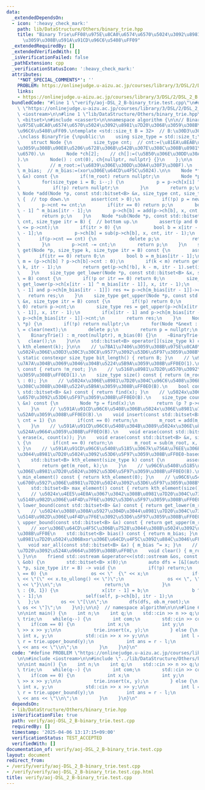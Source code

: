 ```yaml
---
data:
  _extendedDependsOn:
  - icon: ':heavy_check_mark:'
    path: lib/DataStructure/Others/binary_trie.hpp
    title: "Binary Trie\uFF08\u975E\u8CA0\u6574\u6570\u5024\u3092\u8981\u7D20\u3068\
      \u3059\u308B\u591A\u91CD\u96C6\u5408\uFF09"
  _extendedRequiredBy: []
  _extendedVerifiedWith: []
  _isVerificationFailed: false
  _pathExtension: cpp
  _verificationStatusIcon: ':heavy_check_mark:'
  attributes:
    '*NOT_SPECIAL_COMMENTS*': ''
    PROBLEM: https://onlinejudge.u-aizu.ac.jp/courses/library/3/DSL/2/DSL_2_B
    links:
    - https://onlinejudge.u-aizu.ac.jp/courses/library/3/DSL/2/DSL_2_B
  bundledCode: "#line 1 \"verify/aoj-DSL_2_B-binary_trie.test.cpp\"\n#define PROBLEM\
    \ \"https://onlinejudge.u-aizu.ac.jp/courses/library/3/DSL/2/DSL_2_B\"\n\n#include\
    \ <iostream>\n\n#line 1 \"lib/DataStructure/Others/binary_trie.hpp\"\n\n\n\n#include\
    \ <bitset>\n#include <cassert>\n\nnamespace algorithm {\n\n// Binary Trie\uFF08\
    \u975E\u8CA0\u6574\u6570\u5024\u3092\u8981\u7D20\u3068\u3059\u308B\u591A\u91CD\
    \u96C6\u5408\uFF09.\ntemplate <std::size_t B = 32>  // B:\u30D3\u30C3\u30C8\u9577\
    .\nclass BinaryTrie {\npublic:\n    using size_type = std::size_t;\n\nprivate:\n\
    \    struct Node {\n        size_type cnt;  // cnt:=(\u81EA\u8EAB\u3092\u6839\u3068\
    \u3059\u308B\u90E8\u5206\u6728\u306B\u542B\u307E\u308C\u308B\u8981\u7D20\u306E\
    \u6570).\n        Node *ch[2];    // ch[]:=(\u5B50\u306E\u30DD\u30A4\u30F3\u30BF\
    ).\n        Node() : cnt(0), ch{nullptr, nullptr} {}\n    };\n\n    Node *m_root;\
    \           // m_root:=(\u6839\u306E\u30DD\u30A4\u30F3\u30BF).\n    std::bitset<B>\
    \ m_bias;  // m_bias:=(xor\u306E\u64CD\u4F5C\u5024).\n\n    Node *find(const std::bitset<B>\
    \ &x) const {\n        if(!m_root) return nullptr;\n        Node *p = m_root;\n\
    \        for(size_type i = B; i--;) {\n            p = p->ch[x[i] ^ m_bias[i]];\n\
    \            if(!p) return nullptr;\n        }\n        return p;\n    }\n   \
    \ Node *add(Node *p, const std::bitset<B> &x, size_type cnt, size_type itr = B)\
    \ {  // top down.\n        assert(cnt > 0);\n        if(!p) p = new Node();\n\
    \        p->cnt += cnt;\n        if(itr == 0) return p;\n        bool b = x[itr\
    \ - 1] ^ m_bias[itr - 1];\n        p->ch[b] = add(p->ch[b], x, cnt, itr - 1);\n\
    \        return p;\n    }\n    Node *sub(Node *p, const std::bitset<B> &x, size_type\
    \ cnt, size_type itr = B) {  // bottom up.\n        assert(p and 0 < cnt and cnt\
    \ <= p->cnt);\n        if(itr > 0) {\n            bool b = x[itr - 1] ^ m_bias[itr\
    \ - 1];\n            p->ch[b] = sub(p->ch[b], x, cnt, itr - 1);\n        }\n \
    \       if(p->cnt == cnt) {\n            delete p;\n            return p = nullptr;\n\
    \        }\n        p->cnt -= cnt;\n        return p;\n    }\n    std::bitset<B>\
    \ get(Node *p, size_type k, size_type itr = B) const {\n        assert(p);\n \
    \       if(itr == 0) return 0;\n        bool b = m_bias[itr - 1];\n        size_type\
    \ m = (p->ch[b] ? p->ch[b]->cnt : 0);\n        if(k < m) return get(p->ch[b],\
    \ k, itr - 1);\n        return get(p->ch[!b], k - m, itr - 1).set(itr - 1);\n\
    \    }\n    size_type get_lower(Node *p, const std::bitset<B> &x, size_type itr\
    \ = B) const {\n        if(!p or itr == 0) return 0;\n        size_type res =\
    \ get_lower(p->ch[x[itr - 1] ^ m_bias[itr - 1]], x, itr - 1);\n        if(x[itr\
    \ - 1] and p->ch[m_bias[itr - 1]]) res += p->ch[m_bias[itr - 1]]->cnt;\n     \
    \   return res;\n    }\n    size_type get_upper(Node *p, const std::bitset<B>\
    \ &x, size_type itr = B) const {\n        if(!p) return 0;\n        if(itr ==\
    \ 0) return p->cnt;\n        size_type res = get_upper(p->ch[x[itr - 1] ^ m_bias[itr\
    \ - 1]], x, itr - 1);\n        if(x[itr - 1] and p->ch[m_bias[itr - 1]]) res +=\
    \ p->ch[m_bias[itr - 1]]->cnt;\n        return res;\n    }\n    Node *clear(Node\
    \ *p) {\n        if(!p) return nullptr;\n        for(Node *&next : p->ch) next\
    \ = clear(next);\n        delete p;\n        return p = nullptr;\n    }\n\npublic:\n\
    \    BinaryTrie() : m_root(nullptr), m_bias(0) {}\n    ~BinaryTrie() {\n     \
    \   clear();\n    }\n\n    std::bitset<B> operator[](size_type k) const { return\
    \ kth_element(k); }\n\n    // \u7BA1\u7406\u3059\u308B\u975E\u8CA0\u6574\u6570\
    \u5024\u306E\u30D3\u30C3\u30C8\u9577\u3092\u53D6\u5F97\u3059\u308B\uFF0E\n   \
    \ static constexpr size_type bit_length() { return B; }\n    // \u96C6\u5408\u304C\
    \u7A7A\u304B\u3069\u3046\u304B\u5224\u5B9A\u3059\u308B\uFF0EO(1).\n    bool empty()\
    \ const { return !m_root; }\n    // \u5168\u8981\u7D20\u6570\u3092\u53D6\u5F97\
    \u3059\u308B\uFF0EO(1).\n    size_type size() const { return (m_root ? m_root->cnt\
    \ : 0); }\n    // \u5024x\u306E\u8981\u7D20\u304C\u96C6\u5408\u306B\u542B\u307E\
    \u308C\u308B\u304B\u5224\u5B9A\u3059\u308B\uFF0EO(B).\n    bool contains(const\
    \ std::bitset<B> &x) const { return find(x); }\n    // \u5024x\u306E\u8981\u7D20\
    \u6570\u3092\u53D6\u5F97\u3059\u308B\uFF0EO(B).\n    size_type count(const std::bitset<B>\
    \ &x) const {\n        Node *p = find(x);\n        return (p ? p->cnt : 0);\n\
    \    }\n    // \u591A\u91CD\u96C6\u5408\u306B\u5024x\u306E\u8981\u7D20\u3092\u8FFD\
    \u52A0\u3059\u308B\uFF0EO(B).\n    void insert(const std::bitset<B> &x, size_type\
    \ cnt = 1) {\n        if(cnt == 0) return;\n        m_root = add(m_root, x, cnt);\n\
    \    }\n    // \u591A\u91CD\u96C6\u5408\u304B\u3089\u5024x\u306E\u8981\u7D20\u3092\
    \u524A\u9664\u3059\u308B\uFF0EO(B).\n    void erase(const std::bitset<B> &x) {\
    \ erase(x, count(x)); }\n    void erase(const std::bitset<B> &x, size_type cnt)\
    \ {\n        if(cnt == 0) return;\n        m_root = sub(m_root, x, cnt);\n   \
    \ }\n    // \u591A\u91CD\u96C6\u5408\u5185\u3067k\u756A\u76EE\u306B\u5C0F\u3055\
    \u3044\u8981\u7D20\u5024\u3092\u53D6\u5F97\u3059\u308B\uFF0E0-based index. O(B).\n\
    \    std::bitset<B> kth_element(size_type k) const {\n        assert(k < size());\n\
    \        return get(m_root, k);\n    }\n    // \u96C6\u5408\u5185\u3067\u6700\u5C0F\
    \u306E\u8981\u7D20\u5024\u3092\u53D6\u5F97\u3059\u308B\uFF0EO(B).\n    std::bitset<B>\
    \ min_element() const { return kth_element(0); }\n    // \u96C6\u5408\u5185\u3067\
    \u6700\u5927\u306E\u8981\u7D20\u5024\u3092\u53D6\u5F97\u3059\u308B\uFF0EO(B).\n\
    \    std::bitset<B> max_element() const { return kth_element(size() - 1); }\n\
    \    // \u5024x\u4EE5\u4E0A\u3067\u3042\u308B\u8981\u7D20\u304C\u73FE\u308C\u308B\
    \u5148\u982D\u306E\u4F4D\u7F6E\u3092\u53D6\u5F97\u3059\u308B\uFF0EO(B).\n    size_type\
    \ lower_bound(const std::bitset<B> &x) const { return get_lower(m_root, x); }\n\
    \    // \u5024x\u3088\u308A\u5927\u304D\u3044\u8981\u7D20\u304C\u73FE\u308C\u308B\
    \u5148\u982D\u306E\u4F4D\u7F6E\u3092\u53D6\u5F97\u3059\u308B\uFF0EO(B).\n    size_type\
    \ upper_bound(const std::bitset<B> &x) const { return get_upper(m_root, x); }\n\
    \    // xor\u306E\u64CD\u4F5C\u306B\u7528\u3044\u308B\u5024\u3092\u53D6\u5F97\u3059\
    \u308B\uFF0E\n    std::bitset<B> bias() const { return m_bias; }\n    // \u5168\
    \u8981\u7D20\u5024\u306Bxor\u306E\u64CD\u4F5C\u3092\u884C\u3046\uFF0EO(B).\n \
    \   void xor_all(const std::bitset<B> &x) { m_bias ^= x; }\n    // \u5168\u8981\
    \u7D20\u3092\u524A\u9664\u3059\u308B\uFF0E\n    void clear() { m_root = clear(m_root);\
    \ }\n\n    friend std::ostream &operator<<(std::ostream &os, const BinaryTrie\
    \ &ob) {\n        std::bitset<B> x(0);\n        auto dfs = [&](auto self, Node\
    \ *p, size_type itr = B) -> void {\n            if(!p) return;\n            if(itr\
    \ == 0) {\n                os << \"  {\" << x;\n                if(B <= 64) os\
    \ << \"(\" << x.to_ullong() << \")\";\n                os << \", \" << p->cnt\
    \ << \"}\\n\";\n                return;\n            }\n            for(bool b\
    \ : {0, 1}) {\n                x[itr - 1] = b;\n                b ^= ob.m_bias[itr\
    \ - 1];\n                self(self, p->ch[b], itr - 1);\n            }\n     \
    \   };\n        os << \"[\\n\";\n        dfs(dfs, ob.m_root);\n        return\
    \ os << \"]\";\n    }\n};\n\n}  // namespace algorithm\n\n\n#line 6 \"verify/aoj-DSL_2_B-binary_trie.test.cpp\"\
    \n\nint main() {\n    int n;\n    int q;\n    std::cin >> n >> q;\n\n    algorithm::BinaryTrie<20>\
    \ trie;\n    while(q--) {\n        int com;\n        std::cin >> com;\n\n    \
    \    if(com == 0) {\n            int x;\n            int y;\n            std::cin\
    \ >> x >> y;\n\n            trie.insert(x, y);\n        } else {\n           \
    \ int x, y;\n            std::cin >> x >> y;\n\n            int l = trie.lower_bound(x),\
    \ r = trie.upper_bound(y);\n            int ans = r - l;\n            std::cout\
    \ << ans << \"\\n\";\n        }\n    }\n}\n"
  code: "#define PROBLEM \"https://onlinejudge.u-aizu.ac.jp/courses/library/3/DSL/2/DSL_2_B\"\
    \n\n#include <iostream>\n\n#include \"../lib/DataStructure/Others/binary_trie.hpp\"\
    \n\nint main() {\n    int n;\n    int q;\n    std::cin >> n >> q;\n\n    algorithm::BinaryTrie<20>\
    \ trie;\n    while(q--) {\n        int com;\n        std::cin >> com;\n\n    \
    \    if(com == 0) {\n            int x;\n            int y;\n            std::cin\
    \ >> x >> y;\n\n            trie.insert(x, y);\n        } else {\n           \
    \ int x, y;\n            std::cin >> x >> y;\n\n            int l = trie.lower_bound(x),\
    \ r = trie.upper_bound(y);\n            int ans = r - l;\n            std::cout\
    \ << ans << \"\\n\";\n        }\n    }\n}\n"
  dependsOn:
  - lib/DataStructure/Others/binary_trie.hpp
  isVerificationFile: true
  path: verify/aoj-DSL_2_B-binary_trie.test.cpp
  requiredBy: []
  timestamp: '2025-04-06 13:17:15+09:00'
  verificationStatus: TEST_ACCEPTED
  verifiedWith: []
documentation_of: verify/aoj-DSL_2_B-binary_trie.test.cpp
layout: document
redirect_from:
- /verify/verify/aoj-DSL_2_B-binary_trie.test.cpp
- /verify/verify/aoj-DSL_2_B-binary_trie.test.cpp.html
title: verify/aoj-DSL_2_B-binary_trie.test.cpp
---
```

